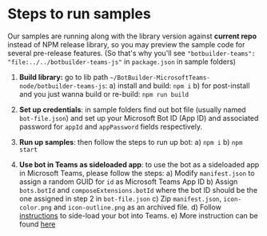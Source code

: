 # Steps to run samples

Our samples are running along with the library version against **current repo** instead of NPM release library, so you may preview the sample code for several pre-release features. (So that's why you'll see `"botbuilder-teams": "file:../../botbuilder-teams-js"` in `package.json` in sample folders)

1. **Build library:** go to lib path `~/BotBuilder-MicrosoftTeams-node/botbuilder-teams-js`:
  a) install and build: `npm i`
  b) for post-install and you just wanna build or re-build: `npm run build`

2. **Set up credentials**: in sample folders find out bot file (usually named `bot-file.json`) and set up your Microsoft Bot ID (App ID) and associated password for `appId` and `appPassword` fields respectively.

3. **Run up samples**: then follow the steps to run up bot:
  a) `npm i`
  b) `npm start`

4. **Use bot in Teams as sideloaded app**: to use the bot as a sideloaded app in Microsoft Teams, please follow the steps:
  a) Modify `manifest.json` to assign a random GUID for `id` as Microsoft Teams App ID
  b) Assign `bots.botId` and `composeExtensions.botId` where the bot ID should be the one assigned in step 2 in `bot-file.json`
  c) Zip `manifest.json`, `icon-color.png` and `icon-outline.png` as an archived file. 
  d) Follow [instructions](https://docs.microsoft.com/en-us/microsoftteams/platform/concepts/apps/apps-upload) to side-load your bot into Teams.
  e) More instruction can be found [here](https://docs.microsoft.com/en-us/microsoftteams/platform/get-started/get-started-nodejs-app-studio)